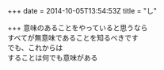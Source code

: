 +++
date = 2014-10-05T13:54:53Z
title = "し"

+++
意味のあることをやっていると思うなら  
すべてが無意味であることを知るべきです  
でも、これからは  
することは何でも意味がある  